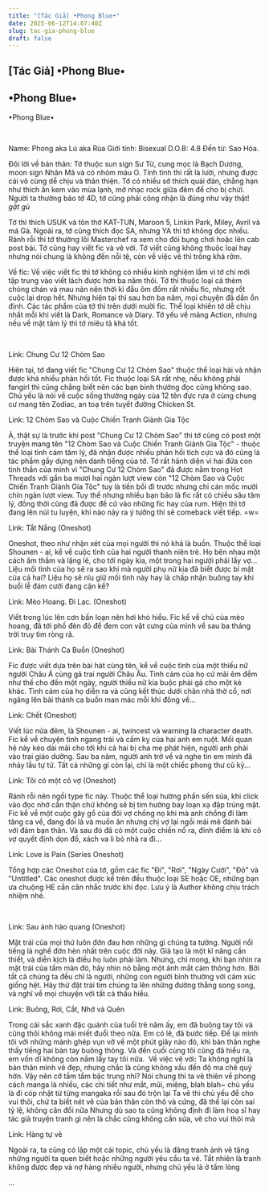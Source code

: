 ```yaml
---
title: "[Tác Giả] •Phong Blue•"
date: 2025-06-12T14:07:40Z
slug: tac-gia-phong-blue
draft: false
---
```


## [Tác Giả] •Phong Blue•

## •Phong Blue•

•Phong Blue•​

​


Name: Phong aka Lú aka Rùa
Giới tính: Bisexual
D.O.B: 4.8
Đến từ: Sao Hỏa.

Đôi lời về bản thân: Tớ thuộc sun sign Sư Tử, cung mọc là Bạch Dương, moon sign Nhân Mã và có nhóm máu O. Tính tình thì rất là lười, nhưng được cái vô cùng dễ chịu và thân thiện. Tớ có nhiều sở thích quái đản, chẳng hạn như thích ăn kem vào mùa lạnh, mở nhạc rock giữa đêm để cho bị chửi. Người ta thường bảo tớ 4D, tớ cũng phải công nhận là đúng như vậy thật! *gật gù*

Tớ thì thích USUK và tôn thờ KAT-TUN, Maroon 5, Linkin Park, Miley, Avril và má Gà. Ngoài ra, tớ cũng thích đọc SA, nhưng YA thì tớ không đọc nhiều. Rảnh rỗi thì tớ thường lôi Masterchef ra xem cho đói bụng chơi hoặc lên cab post bài. Tớ cũng hay viết fic và vẽ vời. Tớ viết cũng không thuộc loại hay nhưng nói chung là không đến nỗi tệ, còn về việc vẽ thì trông khá rởm.

Về fic: Về việc viết fic thì tớ không có nhiều kinh nghiệm lắm vì tớ chỉ mới tập trung vào viết lách được hơn ba năm thôi. Tớ thì thuộc loại cả thèm chóng chán và mau nản nên thời kì đầu ôm đồm rất nhiều fic, nhưng rốt cuộc lại drop hết. Nhưng hiện tại thì sau hơn ba năm, mọi chuyện đã dần ổn định. Các tác phẩm của tớ thì trên dưới mười fic. Thể loại khiến tớ dễ chịu nhất mỗi khi viết là Dark, Romance và Diary. Tớ yếu về mảng Action, nhưng nếu về mặt tâm lý thì tớ miêu tả khá tốt.



​

Link: Chung Cư 12 Chòm Sao

Hiện tại, tớ đang viết fic "Chung Cư 12 Chòm Sao" thuộc thể loại hài và nhận được khá nhiều phản hồi tốt. Fic thuộc loại SA rất nhẹ, nếu không phải fangirl thì cũng chẳng biết nên các bạn bình thường đọc cũng không sao. Chủ yếu là nói về cuộc sống thường ngày của 12 tên đực rựa ở cùng chung cư mang tên Zodiac, an toạ trên tuyết đường Chicken St.





Link: 12 Chòm Sao và Cuộc Chiến Tranh Giành Gia Tộc

À, thật sự là trước khi post "Chung Cư 12 Chòm Sao" thì tớ cũng có post một truyện mang tên "12 Chòm Sao và Cuộc Chiến Tranh Giành Gia Tộc" - thuộc thể loại tình cảm tâm lý, đã nhận được nhiều phản hồi tích cực và đó cũng là tác phẩm gầy dựng nên danh tiếng của tớ. Tớ rất hãnh diện vì hai đứa con tinh thần của mình vì "Chung Cư 12 Chòm Sao" đã được nằm trong Hot Threads với gần ba mươi hai ngàn lượt view còn "12 Chòm Sao và Cuộc Chiến Tranh Giành Gia Tộc" tuy là tiền bối đi trước nhưng chỉ cán mốc mười chín ngàn lượt view. Tuy thế nhưng nhiều bạn bảo là fic rất có chiều sâu tâm lý, đồng thời cũng đã được đề cử vào những fic hay của rum. Hiện thì tớ đang lên núi tu luyện, khi nào nảy ra ý tưởng thì sẽ comeback viết tiếp. =w=





Link: Tắt Nắng (Oneshot)

Oneshot, theo như nhận xét của mọi người thì nó khá là buồn. Thuộc thể loại Shounen - ai, kể về cuộc tình của hai người thanh niên trẻ. Họ bên nhau một cách âm thầm và lặng lẽ, cho tới ngày kia, một trong hai người phải lấy vợ... Liệu mối tình của họ sẽ ra sao khi mà người phụ nữ kia đã biết được bí mật của cả hai? Liệu họ sẽ níu giữ mối tình này hay là chấp nhận buông tay khi buổi lễ đám cưới đang cận kề?





Link: Mèo Hoang. Đi Lạc. (Oneshot)

Viết trong lúc lên cơn bấn loạn nên hơi khó hiểu. Fic kể về chủ của mèo hoang, đã tới phố đèn đỏ để đem con vật cưng của mình về sau ba tháng trời truy tìm ròng rã. 





Link: Bài Thánh Ca Buồn (Oneshot)

Fic được viết dựa trên bài hát cùng tên, kể về cuộc tình của một thiếu nữ người Châu Á cùng gã trai người Châu Âu. Tình cảm của họ cứ mãi êm đềm như thế cho đến một ngày, người thiếu nữ kia buộc phải gả cho một kẻ khác. Tình cảm của họ diễn ra và cũng kết thúc dưới chân nhà thờ cổ, nơi ngâng lên bài thánh ca buồn man mác mỗi khi đông về...





Link: Chết (Oneshot)

Viết lúc nửa đêm, là Shounen - ai, twincest và warning là character death. Fic kể về chuyện tình ngang trái và cấm kỵ của hai anh em ruột. Mối quan hệ này kéo dài mãi cho tới khi cả hai bị cha mẹ phát hiện, người anh phải vào trại giáo dưỡng. Sau ba năm, người anh trở về và nghe tin em mình đã nhảy lầu tự tử. Tất cả những gì còn lại, chỉ là một chiếc phong thư cũ kỹ...





Link: Tôi có một cô vợ (Oneshot)

Rảnh rỗi nên ngồi type fic này. Thuộc thể loại hường phấn sến súa, khi click vào đọc nhớ cẩn thận chứ không sẽ bị tim hường bay loạn xạ đập trúng mặt. Fic kể về một cuộc gây gổ của đôi vợ chồng nọ khi mà anh chồng đi làm tăng ca về, đang đói lả và muốn ăn nhưng chị vợ lại ngồi mải mê đánh bài với đám bạn thân. Và sau đó đã có một cuộc chiến nổ ra, đỉnh điểm là khi cô vợ quyết định dọn đồ, xách va li bỏ nhà ra đi...





Link: Love is Pain (Series Oneshot)

Tổng hợp các Oneshot của tớ, gồm các fic "Đi", "Rơi", "Ngày Cưới", "Đỏ" và "Untitled". Các oneshot được kể trên đều thuộc loại SE hoặc OE, những bạn ưa chuộng HE cần cân nhắc trước khi đọc. Lưu ý là Author không chịu trách nhiệm nhé.​

​

Link: Sau ánh hào quang (Oneshot)

Mặt trái của mọi thứ luôn đớn đau hơn những gì chúng ta tưởng. Người nổi tiếng là nghề đớn hèn nhất trên cuộc đời này. Giả tạo là một kĩ năng cần thiết, và diễn kịch là điều họ luôn phải làm. Nhưng, chỉ mong, khi bạn nhìn ra mặt trái của tấm màn đó, hãy nhìn nó bằng một ánh mắt cảm thông hơn. Bởi tất cả chúng ta đều chỉ là người, những con người bình thường với cảm xúc giống hệt. Hãy thử đặt trái tim chúng ta lên những đường thẳng song song, và nghĩ về mọi chuyện với tất cả thấu hiểu.





Link: Buông, Rơi, Cắt, Nhớ và Quên

Trong cái sắc xanh đặc quánh của tuổi trẻ năm ấy, em đã buông tay tôi và cũng thôi không mải miết đuổi theo nữa.
 Em có lẽ, đã bước tiếp. Để lại mình tôi với những mảnh ghép vụn vỡ về một phút giây nào đó, khi bản thân nghe thấy tiếng hai bàn tay buông thõng. 
Và đến cuối cùng tôi cũng đã hiểu ra, em vốn dĩ không còn nắm lấy tay tôi nữa.
​
Về việc vẽ vời: Ta không nghĩ là bản thân mình vẽ đẹp, nhưng chắc là cũng không xấu đến độ ma chê quỷ hờn. Vậy nên cỡ tầm tầm bậc trung nhỉ? Nói chung thì ta vẽ thiên về phong cách manga là nhiều, các chi tiết như mắt, mũi, miệng, blah blah~ chủ yếu là đi cóp nhặt từ từng mangaka rồi sau đó trộn lại  Ta vẽ thì chủ yếu để cho vui thôi, chứ ta biết nét vẽ của bản thân còn thô và cứng, đã thế lại còn sai tỷ lệ, không cân đối nữa  Nhưng dù sao ta cũng không định đi làm hoạ sĩ hay tác giả truyện tranh gì nên là chắc cũng không cần sửa, vẽ cho vui thôi mà 





Link: Hàng tự vẽ​

Ngoài ra, ta cũng có lập một cái topic, chủ yếu là đăng tranh ảnh vẽ tặng những người ta quen biết hoặc những người yêu cầu ta vẽ. Tất nhiên là tranh không được đẹp và nợ hàng nhiều người, nhưng chủ yếu là ở tấm lòng 


...​